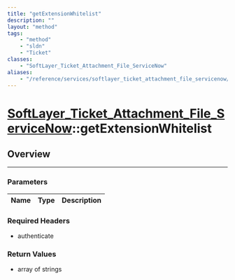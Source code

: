 ```yaml
---
title: "getExtensionWhitelist"
description: ""
layout: "method"
tags:
    - "method"
    - "sldn"
    - "Ticket"
classes:
    - "SoftLayer_Ticket_Attachment_File_ServiceNow"
aliases:
    - "/reference/services/softlayer_ticket_attachment_file_servicenow/getExtensionWhitelist"
---
```

# [SoftLayer_Ticket_Attachment_File_ServiceNow](/reference/services/SoftLayer_Ticket_Attachment_File_ServiceNow)::getExtensionWhitelist




## Overview 


-----

### Parameters 
|Name | Type | Description |
| --- | --- | --- |


### Required Headers
* authenticate


### Return Values
* array of strings




